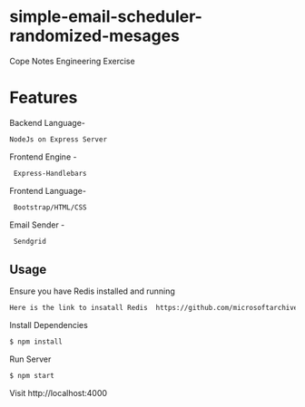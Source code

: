 # simple-email-scheduler-randomized-mesages
Cope Notes Engineering Exercise

# Features
Backend Language- 
```sh
NodeJs on Express Server
```
Frontend Engine -
```sh
 Express-Handlebars
```
Frontend Language-
```sh
 Bootstrap/HTML/CSS
```
Email Sender -
```sh
 Sendgrid
```


## Usage

Ensure you have Redis installed and running

```sh
Here is the link to insatall Redis  https://github.com/microsoftarchive/redis/releases
```

Install Dependencies

```sh
$ npm install
```

Run Server

```sh
$ npm start
```

Visit http://localhost:4000

